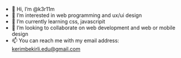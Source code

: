 - 👋 Hi, I’m @k3r11m
- 👀 I’m interested in web programming and ux/ui design
- 🌱 I’m currently learning css, javascripit
- 💞️ I’m looking to collaborate on web development and web or mobile design
- 📫 You can reach me with my email address: kerimbekirli.edu@gmail.com

<!---
k3r11m/k3r11m is a ✨ special ✨ repository because its `README.md` (this file) appears on your GitHub profile.
You can click the Preview link to take a look at your changes.
--->

